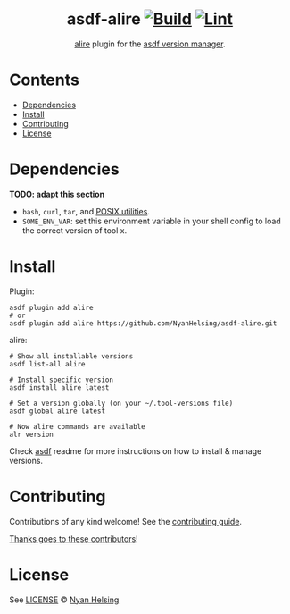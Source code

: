 <div align="center">

# asdf-alire [![Build](https://github.com/NyanHelsing/asdf-alire/actions/workflows/build.yml/badge.svg)](https://github.com/NyanHelsing/asdf-alire/actions/workflows/build.yml) [![Lint](https://github.com/NyanHelsing/asdf-alire/actions/workflows/lint.yml/badge.svg)](https://github.com/NyanHelsing/asdf-alire/actions/workflows/lint.yml)

[alire](https://github.com/alire-project/alire) plugin for the [asdf version manager](https://asdf-vm.com).

</div>

# Contents

- [Dependencies](#dependencies)
- [Install](#install)
- [Contributing](#contributing)
- [License](#license)

# Dependencies

**TODO: adapt this section**

- `bash`, `curl`, `tar`, and [POSIX utilities](https://pubs.opengroup.org/onlinepubs/9699919799/idx/utilities.html).
- `SOME_ENV_VAR`: set this environment variable in your shell config to load the correct version of tool x.

# Install

Plugin:

```shell
asdf plugin add alire
# or
asdf plugin add alire https://github.com/NyanHelsing/asdf-alire.git
```

alire:

```shell
# Show all installable versions
asdf list-all alire

# Install specific version
asdf install alire latest

# Set a version globally (on your ~/.tool-versions file)
asdf global alire latest

# Now alire commands are available
alr version
```

Check [asdf](https://github.com/asdf-vm/asdf) readme for more instructions on how to
install & manage versions.

# Contributing

Contributions of any kind welcome! See the [contributing guide](contributing.md).

[Thanks goes to these contributors](https://github.com/NyanHelsing/asdf-alire/graphs/contributors)!

# License

See [LICENSE](LICENSE) © [Nyan Helsing](https://github.com/NyanHelsing/)
